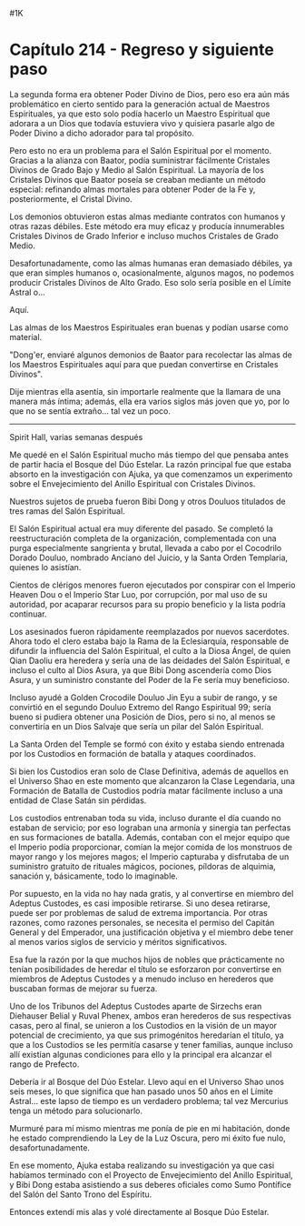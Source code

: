 
#1K 

# Capítulo 214 - Regreso y siguiente paso


La segunda forma era obtener Poder Divino de Dios, pero eso era aún más problemático en cierto sentido para la generación actual de Maestros Espirituales, ya que esto solo podía hacerlo un Maestro Espiritual que adorara a un Dios que todavía estuviera vivo y quisiera pasarle algo de Poder Divino a dicho adorador para tal propósito.

Pero esto no era un problema para el Salón Espiritual por el momento. Gracias a la alianza con Baator, podía suministrar fácilmente Cristales Divinos de Grado Bajo y Medio al Salón Espiritual. La mayoría de los Cristales Divinos que Baator poseía se creaban mediante un método especial: refinando almas mortales para obtener Poder de la Fe y, posteriormente, el Cristal Divino.

Los demonios obtuvieron estas almas mediante contratos con humanos y otras razas débiles. Este método era muy eficaz y producía innumerables Cristales Divinos de Grado Inferior e incluso muchos Cristales de Grado Medio.

Desafortunadamente, como las almas humanas eran demasiado débiles, ya que eran simples humanos o, ocasionalmente, algunos magos, no podemos producir Cristales Divinos de Alto Grado. Eso solo sería posible en el Límite Astral o...

Aquí.

Las almas de los Maestros Espirituales eran buenas y podían usarse como material.

"Dong'er, enviaré algunos demonios de Baator para recolectar las almas de los Maestros Espirituales aquí para que puedan convertirse en Cristales Divinos".

Dije mientras ella asentía, sin importarle realmente que la llamara de una manera más íntima; además, ella era varios siglos más joven que yo, por lo que no se sentía extraño... tal vez un poco.

***

Spirit Hall, varias semanas después

Me quedé en el Salón Espiritual mucho más tiempo del que pensaba antes de partir hacia el Bosque del Dúo Estelar. La razón principal fue que estaba absorto en la investigación con Ajuka, ya que comenzamos un experimento sobre el Envejecimiento del Anillo Espiritual con Cristales Divinos.

Nuestros sujetos de prueba fueron Bibi Dong y otros Douluos titulados de tres ramas del Salón Espiritual.

El Salón Espiritual actual era muy diferente del pasado. Se completó la reestructuración completa de la organización, complementada con una purga especialmente sangrienta y brutal, llevada a cabo por el Cocodrilo Dorado Douluo, nombrado Anciano del Juicio, y la Santa Orden Templaria, quienes lo asistían.

Cientos de clérigos menores fueron ejecutados por conspirar con el Imperio Heaven Dou o el Imperio Star Luo, por corrupción, por mal uso de su autoridad, por acaparar recursos para su propio beneficio y la lista podría continuar.

Los asesinados fueron rápidamente reemplazados por nuevos sacerdotes. Ahora todo el clero estaba bajo la Rama de la Eclesiarquía, responsable de difundir la influencia del Salón Espiritual, el culto a la Diosa Ángel, de quien Qian Daoliu era heredera y sería una de las deidades del Salón Espiritual, e incluso el culto al Dios Asura, ya que Bibi Dong ascendería como Dios Asura, y un suministro constante del Poder de la Fe sería muy beneficioso.

Incluso ayudé a Golden Crocodile Douluo Jin Eyu a subir de rango, y se convirtió en el segundo Douluo Extremo del Rango Espiritual 99; sería bueno si pudiera obtener una Posición de Dios, pero si no, al menos se convertiría en un Dios Salvaje que sería un pilar del Salón Espiritual.

La Santa Orden del Temple se formó con éxito y estaba siendo entrenada por los Custodios en formación de batalla y ataques coordinados.

Si bien los Custodios eran solo de Clase Definitiva, además de aquellos en el Universo Shao en este momento que alcanzaron la Clase Legendaria, una Formación de Batalla de Custodios podría matar fácilmente incluso a una entidad de Clase Satán sin pérdidas.

Los custodios entrenaban toda su vida, incluso durante el día cuando no estaban de servicio; por eso lograban una armonía y sinergia tan perfectas en sus formaciones de batalla. Además, contaban con el mejor equipo que el Imperio podía proporcionar, comían la mejor comida de los monstruos de mayor rango y los mejores magos; el Imperio capturaba y disfrutaba de un suministro gratuito de rituales mágicos, pociones, píldoras de alquimia, sanación y, básicamente, todo lo imaginable.

Por supuesto, en la vida no hay nada gratis, y al convertirse en miembro del Adeptus Custodes, es casi imposible retirarse. Si uno desea retirarse, puede ser por problemas de salud de extrema importancia. Por otras razones, como razones personales, se necesita el permiso del Capitán General y del Emperador, una justificación objetiva y el miembro debe tener al menos varios siglos de servicio y méritos significativos.

Esa fue la razón por la que muchos hijos de nobles que prácticamente no tenían posibilidades de heredar el título se esforzaron por convertirse en miembros de Adeptus Custodes y a menudo incluso en herederos que buscaban formas de mejorar su fuerza.

Uno de los Tribunos del Adeptus Custodes aparte de Sirzechs eran Diehauser Belial y Ruval Phenex, ambos eran herederos de sus respectivas casas, pero al final, se unieron a los Custodios en la visión de un mayor potencial de crecimiento, ya que sus primogénitos heredarían el título, ya que a los Custodios se les permitía casarse y tener familias, aunque incluso allí existían algunas condiciones para ello y la principal era alcanzar el rango de Prefecto.

Debería ir al Bosque del Dúo Estelar. Llevo aquí en el Universo Shao unos seis meses, lo que significa que han pasado unos 50 años en el Límite Astral... este lapso de tiempo es un verdadero problema; tal vez Mercurius tenga un método para solucionarlo.

Murmuré para mí mismo mientras me ponía de pie en mi habitación, donde he estado comprendiendo la Ley de la Luz Oscura, pero mi éxito fue nulo, desafortunadamente.

En ese momento, Ajuka estaba realizando su investigación ya que casi habíamos terminado con el Proyecto de Envejecimiento del Anillo Espiritual, y Bibi Dong estaba asistiendo a sus deberes oficiales como Sumo Pontífice del Salón del Santo Trono del Espíritu.

Entonces extendí mis alas y volé directamente al Bosque Dúo Estelar.